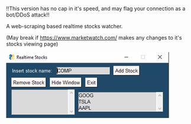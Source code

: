!!This version has no cap in it's speed, and may flag your connection as a bot/DDoS attack!!

A web-scraping based realtime stocks watcher.

(May break if https://www.marketwatch.com/ makes any changes to it's stocks viewing page)

![](media/RealtimeStocksExample.gif)

